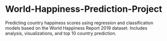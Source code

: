 # World-Happiness-Prediction-Project
Predicting country happiness scores using regression and classification models based on the World Happiness Report 2019 dataset. Includes analysis, visualizations, and top 10 country prediction.
